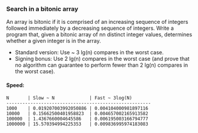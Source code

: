 ### Search in a bitonic array

An array is bitonic if it is comprised of an increasing sequence of integers followed immediately by a decreasing sequence of integers. Write a program that, given a bitonic array of nn distinct integer values, determines whether a given integer is in the array.

- Standard version: Use ~ 3 lg(n) compares in the worst case.
- Signing bonus: Use 2 lg(n) compares in the worst case (and prove that no algorithm can guarantee to perform fewer than 2 lg(n) compares in the worst case).

#### Speed:

```
N       | Slow ~ N             | Fast ~ 3log(N)
------------------------------------------------------
1000    | 0.019207003992050886 | 0.004104000981897116
10000   | 0.15662500401958823  | 0.004657002165913582
100000  | 1.4367660004645586   | 0.006195003166794777
1000000 | 15.570394994225353   | 0.009836995974183083
```
